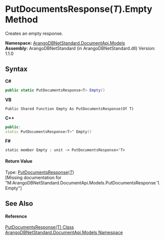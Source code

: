 # PutDocumentsResponse(*T*).Empty Method 
 

Creates an empty response.

**Namespace:**&nbsp;<a href="81a73561-cfc6-64b8-9923-29f0333f4867">ArangoDBNetStandard.DocumentApi.Models</a><br />**Assembly:**&nbsp;ArangoDBNetStandard (in ArangoDBNetStandard.dll) Version: 1.1.0

## Syntax

**C#**<br />
``` C#
public static PutDocumentsResponse<T> Empty()
```

**VB**<br />
``` VB
Public Shared Function Empty As PutDocumentsResponse(Of T)
```

**C++**<br />
``` C++
public:
static PutDocumentsResponse<T>^ Empty()
```

**F#**<br />
``` F#
static member Empty : unit -> PutDocumentsResponse<'T> 

```


#### Return Value
Type: <a href="2d7607d1-805e-7921-0e20-150a9adbe96d">PutDocumentsResponse</a>(<a href="2d7607d1-805e-7921-0e20-150a9adbe96d">*T*</a>)<br />\[Missing <returns> documentation for "M:ArangoDBNetStandard.DocumentApi.Models.PutDocumentsResponse`1.Empty"\]

## See Also


#### Reference
<a href="2d7607d1-805e-7921-0e20-150a9adbe96d">PutDocumentsResponse(T) Class</a><br /><a href="81a73561-cfc6-64b8-9923-29f0333f4867">ArangoDBNetStandard.DocumentApi.Models Namespace</a><br />